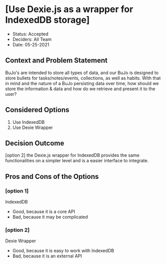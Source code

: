 # [Use Dexie.js as a wrapper for IndexedDB storage]

* Status: Accepted  <!-- optional -->
* Deciders: All Team <!-- optional -->
* Date: 05-25-2021 <!-- optional -->


## Context and Problem Statement

BuJo's are intended to store all types of data, and our BuJo is designed to store bullets for tasks/notes/events, collections, as well as habits. With that in mind and the nature of a BuJo persisting data over time, how should we store the information & data and how do we retrieve and present it to the user?


## Considered Options

1. Use IndexedDB
2. Use Dexie Wrapper


## Decision Outcome

[option 2] the Dexie.js wrapper for IndexedDB provides the same functionalities on a simpler level and is a easier interface to integrate.

## Pros and Cons of the Options <!-- optional -->

### [option 1]
IndexedDB

* Good, because it is a core API
* Bad, because it may be complicated

### [option 2]
Dexie Wrapper

* Good, because it is easy to work with IndexedDB
* Bad, because it is an external API



